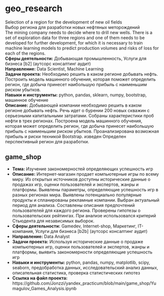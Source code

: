 <h1>geo_research</h1>
Selection of a region for the development of new oil fields<br>
Выбор региона для разработки новых нефтяных меторождений<br>
The mining company needs to decide where to drill new wells. There is a set of exploration data for three regions and one of them needs to be developed for further development, for which it is necessary to train machine learning models to predict production volumes and risks of loss for each of the regions.<br>
<b>Сферы деятельности:</b> Добывающая промышленность, Услуги для бизнеса [b2] (аутсорс консалтинг аудит)<br>
<b>Направление:</b> Data Scientist, Machine Learning<br>
<b>Задачи проекта:</b> Необходимо решить в каком регионе добывать нефть. Построить модель машинного обучения, которая поможет определить регион, где добыча принесет наибольшую прибыль с наименьшим риском убытков.<br>
<b>Навыки и инструменты:</b> python, pandas, sklearn, numpy, bootstrap, машинное обучение<br>
<b>Описание:</b> Добывающей компании необходимо решить в каком регионе добывать нефть. Речь идет о бурении 200 новых скважин с серьезными капитальными затратами. Собраны характеристики проб нефти в трех регионах. Построена модель машинного обучения, которая может определить регион, где добыча принесет наибольшую прибыль с наименьшим риском убытков. Проанализирована возможная прибыль и риски техникой Bootstrap. изведен  Определен перспективный регион для разработки.

<h2>game_shop</h2>
<ul>
<li><b>Тема:</b> Изучение закономерностей определяющих успешность игр
<li><b>Описание:</b> Интернет-магазин продает компьютерные игры по всему миру. Из открытых источников доступны исторические данные о продажах игр, оценки пользователей и экспертов, жанры и платформы. Выявлены параметры, определяющие успешность игр в разных регионах мира. Выявлены потенциально популярные продукты и спланированы рекламные компании. Выбран актуальный период для анализа. Составлены описания предпочтений пользователей для каждого региона. Проверены гипотезы о пользовательских рейтингах. При анализе использовался критерий Стьюдента для независимых выборок.
<li><b>Сферы деятельности:</b> Gamedev, Internet-shop, Маркетинг, IT-компания, Услуги для бизнеса [b2b] (аутсорс консалтинг аудит)  
<li><b>Направление:</b> Data Analyst
<li><b>Задачи проекта:</b> Используя исторические данные о продаже компьютерных игр, оценки пользователей и экспертов, жанры и платформы, выявить закономерности определяющие успешность игр
<li><b>Навыки и инструменты:</b> python, pandas, numpy, matplotlib, scipy, seaborn, предобработка данных, исследовательский анализ данных, описательная статистика, проверка статистических гипотез
<li><b>Ссылка на файл проекта:</b> https://github.com/Jonzzi/yandex_practicum/blob/main/game_shop/Yumagulov_Games_Analysis.ipynb
</ul>
